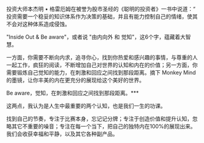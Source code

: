 投资大师本杰明 • 格雷厄姆在被誉为股市圣经的《聪明的投资者》一书中说道：“ 投资需要一个稳妥的知识体系作为决策的基础，并且有能力控制自己的情绪，使其不会对这种体系造成侵蚀。


"Inside Out & Be aware"，或者说 "由内向外 和 觉知"，这6个字，蕴藏着大智慧。


一方面，你需要不断向内求，追寻你心，找到你热爱和感兴趣的事情，与尊重的人一起工作，疯狂的阅读，不断增加自己对世界的认知和内在的价值；另一方面，你需要锻炼自己觉知的能力，在刺激和回应之间找到那段距离。摘下 Monkey Mind 的墨镜，让你丰美的内在更充分的展现给这个美好的世界。

Be aware，觉知，在刺激和回应之间找到那段距离。***

这两点，我认为是人生中最重要的两个认知，也是我们一生的功课。

找到自己的节奏，专注于比赛本身，忘记记分牌；专注于创造价值和提升认知，忽略其它不重要的噪音；专注在每一个当下，把自己的独特内在100%的展现出来。我们会收获幸福和平静，以及其它各种副产品。